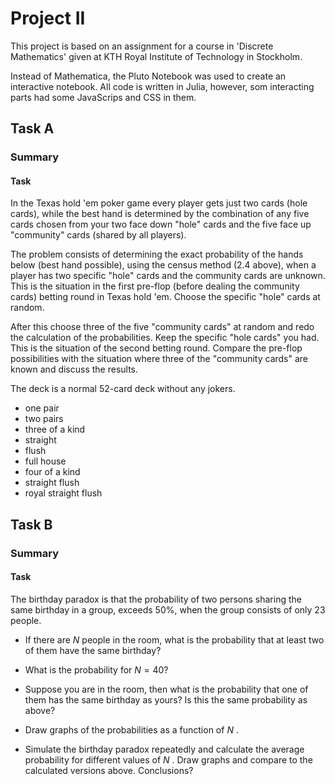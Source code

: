 # Project II
This project is based on an assignment for a course in 'Discrete Mathematics' 
given at KTH Royal Institute of Technology in Stockholm.

Instead of Mathematica, the Pluto Notebook was used to create 
an interactive notebook.
All code is written in Julia, however, som interacting parts had 
some JavaScrips and CSS in them.

## Task A
### Summary
#### Task
In the Texas hold 'em poker game every player gets just two cards (hole cards),
while the best hand is determined by the combination of any five cards chosen
from your two face down \"hole\" cards and the five face up \"community\" cards
(shared by all players). 

The problem consists of determining the exact probability of the hands below
(best hand possible), using the census method (2.4 above), when a player has two
specific \"hole\" cards and the community cards are unknown. This is the situation
in the first pre-flop (before dealing the community cards) betting round in
Texas hold 'em. Choose the specific \"hole\" cards at random. 

After this choose three of the five \"community cards\" at random and redo the
calculation of the probabilities. Keep the specific \"hole cards\" you had.
This is the situation of the second betting round. Compare the pre-flop
possibilities with the situation where three of the \"community cards\" are
known and discuss the results.

The deck is a normal 52-card deck without any jokers.

* one pair
* two pairs
* three of a kind
* straight
* flush
* full house
* four of a kind
* straight flush
* royal straight flush
 
## Task B
### Summary
#### Task
The birthday paradox is that the probability of two persons sharing the same
birthday in a
group, exceeds 50%, when the group consists of only 23 people.

* If there are $N$ people in the room, what is the probability that at least
  two of them have the same birthday?
* What is the probability for $N = 40$?

* Suppose you are in the room, then what is the probability that one of them
  has the same birthday as yours? Is this the same probability as above?
* Draw graphs of the probabilities as a function of $N$ .
* Simulate the birthday paradox repeatedly and calculate the average
  probability for different values of $N$ . Draw graphs and compare to the
  calculated versions above. Conclusions?
